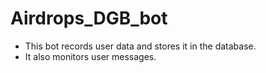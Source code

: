 # Airdrops_DGB_bot
- This bot records user data and stores it in the database.
- It also monitors user messages.
